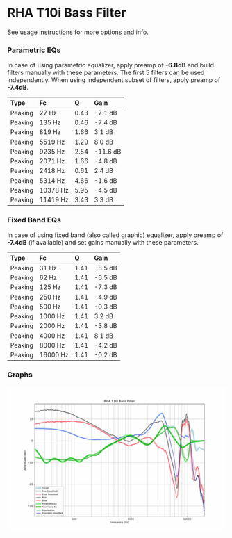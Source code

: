 # RHA T10i Bass Filter
See [usage instructions](https://github.com/jaakkopasanen/AutoEq#usage) for more options and info.

### Parametric EQs
In case of using parametric equalizer, apply preamp of **-6.8dB** and build filters manually
with these parameters. The first 5 filters can be used independently.
When using independent subset of filters, apply preamp of **-7.4dB**.

| Type    | Fc       |    Q | Gain     |
|:--------|:---------|:-----|:---------|
| Peaking | 27 Hz    | 0.43 | -7.1 dB  |
| Peaking | 135 Hz   | 0.46 | -7.4 dB  |
| Peaking | 819 Hz   | 1.66 | 3.1 dB   |
| Peaking | 5519 Hz  | 1.29 | 8.0 dB   |
| Peaking | 9235 Hz  | 2.54 | -11.6 dB |
| Peaking | 2071 Hz  | 1.66 | -4.8 dB  |
| Peaking | 2418 Hz  | 0.61 | 2.4 dB   |
| Peaking | 5314 Hz  | 4.66 | -1.6 dB  |
| Peaking | 10378 Hz | 5.95 | -4.5 dB  |
| Peaking | 11419 Hz | 3.43 | 3.3 dB   |

### Fixed Band EQs
In case of using fixed band (also called graphic) equalizer, apply preamp of **-7.4dB**
(if available) and set gains manually with these parameters.

| Type    | Fc       |    Q | Gain    |
|:--------|:---------|:-----|:--------|
| Peaking | 31 Hz    | 1.41 | -8.5 dB |
| Peaking | 62 Hz    | 1.41 | -6.5 dB |
| Peaking | 125 Hz   | 1.41 | -7.3 dB |
| Peaking | 250 Hz   | 1.41 | -4.9 dB |
| Peaking | 500 Hz   | 1.41 | -0.3 dB |
| Peaking | 1000 Hz  | 1.41 | 3.2 dB  |
| Peaking | 2000 Hz  | 1.41 | -3.8 dB |
| Peaking | 4000 Hz  | 1.41 | 8.1 dB  |
| Peaking | 8000 Hz  | 1.41 | -4.2 dB |
| Peaking | 16000 Hz | 1.41 | -0.2 dB |

### Graphs
![](./RHA%20T10i%20Bass%20Filter.png)
